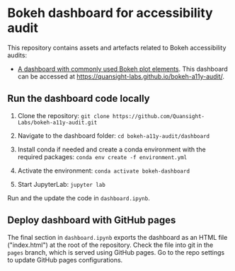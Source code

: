 # Bokeh dashboard for accessibility audit


This repository contains assets and artefacts related to Bokeh accessibility audits:

- [A dashboard with commonly used Bokeh plot elements](./dashboard.ipynb). This dashboard can be accessed at <https://quansight-labs.github.io/bokeh-a11y-audit/>.

## Run the dashboard code locally

1. Clone the repository:  `git clone https://github.com/Quansight-Labs/bokeh-a11y-audit.git`

2. Navigate to the dashboard folder: `cd bokeh-a11y-audit/dashboard`

3. Install conda if needed and create a conda environment with the required packages: `conda env create -f environment.yml`

4. Activate the environment: `conda activate bokeh-dashboard`

5. Start JupyterLab: `jupyter lab`

Run and the update the code in `dashboard.ipynb`.

## Deploy dashboard with GitHub pages

The final section in `dashboard.ipynb` exports the dashboard as an HTML file ("index.html") at the root of the repository. Check the file into git in the `pages` branch, which is served using GitHub pages. Go to the repo settings to update GitHub pages configurations.
